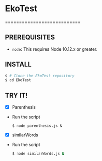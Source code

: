 # EkoTest
===========================

PREREQUISITES
-------------

- `node`: This requires Node 10.12.x or greater.

INSTALL
-------

   ```sh
   $ # Clone the EkoTest repository
   $ cd EkoTest
   ```

TRY IT!
-------
- [x] Parenthesis

 - Run the script

   ```shy
   $ node parenthesis.js &
   ```

- [x] similarWords

- Run the script

   ```sh
   $ node similarWords.js &
   ```
